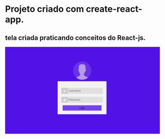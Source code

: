 # Projeto criado com create-react-app.

## tela criada praticando conceitos do React-js.

<img src="https://github.com/CABRALBRUNO000/tela-login-react/blob/master/print-login.png?raw=true">



